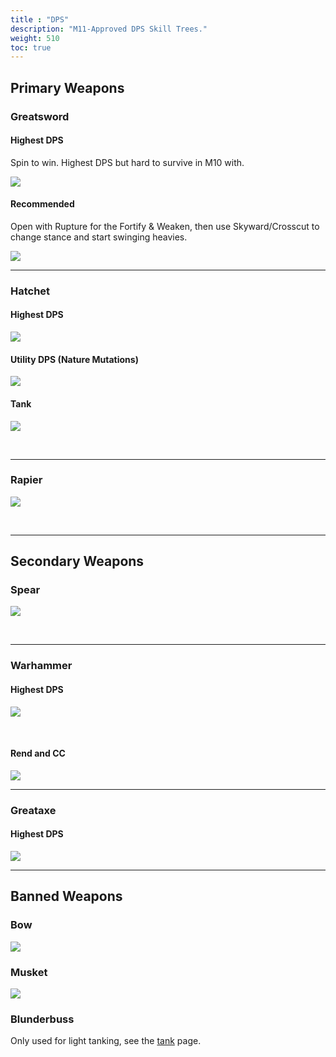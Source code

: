 ```yaml
---
title : "DPS"
description: "M11-Approved DPS Skill Trees."
weight: 510
toc: true
---
```



## Primary Weapons



### Greatsword
#### Highest DPS
Spin to win. Highest DPS but hard to survive in M10 with.

<a href="/images/skilltrees/greatsword/dps.png" target="_blank"><img src="/images/skilltrees/greatsword/dps.png"></a>

#### Recommended
Open with Rupture for the Fortify & Weaken, then use Skyward/Crosscut to change stance and start swinging heavies.

<a href="/images/skilltrees/greatsword/1.png" target="_blank"><img src="/images/skilltrees/greatsword/1.png"></a>



---

### Hatchet

#### Highest DPS

<a href="/images/skilltrees/hatchet/1.png" target="_blank"><img src="/images/skilltrees/hatchet/1.png"></a>

#### Utility DPS (Nature Mutations)

<a href="/images/skilltrees/hatchet/2.png" target="_blank"><img src="/images/skilltrees/hatchet/2.png"></a>

#### Tank

<a href="/images/skilltrees/hatchet/tank.png" target="_blank"><img src="/images/skilltrees/hatchet/tank.png"></a>

<br>

---

### Rapier

<a href="/images/skilltrees/rapier/1.png" target="_blank"><img src="/images/skilltrees/rapier/1.png"></a>

<br>

---

## Secondary Weapons

### Spear

<a href="/images/skilltrees/spear/1.png" target="_blank"><img src="/images/skilltrees/spear/1.png"></a>

<br>

---

### Warhammer

#### Highest DPS

<a href="/images/skilltrees/warhammer/2.png" target="_blank"><img src="/images/skilltrees/warhammer/2.png"></a>

<br>

#### Rend and CC

<a href="/images/skilltrees/warhammer/1.png" target="_blank"><img src="/images/skilltrees/warhammer/1.png"></a>


---

### Greataxe
#### Highest DPS

<a href="/images/skilltrees/greataxe/1.png" target="_blank"><img src="/images/skilltrees/greataxe/1.png"></a>


---


## Banned Weapons

### Bow

<a href="/images/skilltrees/bow/1.png" target="_blank"><img src="/images/skilltrees/bow/1.png"></a>


### Musket

<a href="/images/skilltrees/musket/1.png" target="_blank"><img src="/images/skilltrees/musket/1.png"></a>

### Blunderbuss
Only used for light tanking, see the [tank](/nw/info/skills/tank#blunderbuss) page.
